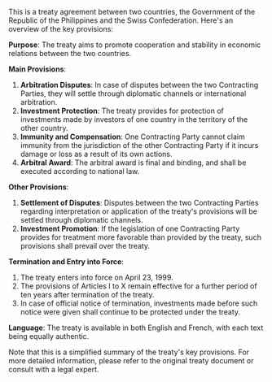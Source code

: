 This is a treaty agreement between two countries, the Government of the Republic of the Philippines and the Swiss Confederation. Here's an overview of the key provisions:

**Purpose**: The treaty aims to promote cooperation and stability in economic relations between the two countries.

**Main Provisions**:

1. **Arbitration Disputes**: In case of disputes between the two Contracting Parties, they will settle through diplomatic channels or international arbitration.
2. **Investment Protection**: The treaty provides for protection of investments made by investors of one country in the territory of the other country.
3. **Immunity and Compensation**: One Contracting Party cannot claim immunity from the jurisdiction of the other Contracting Party if it incurs damage or loss as a result of its own actions.
4. **Arbitral Award**: The arbitral award is final and binding, and shall be executed according to national law.

**Other Provisions**:

1. **Settlement of Disputes**: Disputes between the two Contracting Parties regarding interpretation or application of the treaty's provisions will be settled through diplomatic channels.
2. **Investment Promotion**: If the legislation of one Contracting Party provides for treatment more favorable than provided by the treaty, such provisions shall prevail over the treaty.

**Termination and Entry into Force**:

1. The treaty enters into force on April 23, 1999.
2. The provisions of Articles I to X remain effective for a further period of ten years after termination of the treaty.
3. In case of official notice of termination, investments made before such notice were given shall continue to be protected under the treaty.

**Language**: The treaty is available in both English and French, with each text being equally authentic.

Note that this is a simplified summary of the treaty's key provisions. For more detailed information, please refer to the original treaty document or consult with a legal expert.